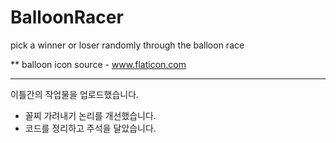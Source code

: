 # BalloonRacer
pick a winner or loser randomly through the balloon race

** balloon icon source - www.flaticon.com

---

이틀간의 작업물을 업로드했습니다.<br/>
- 꼴찌 가려내기 논리를 개선했습니다.
- 코드를 정리하고 주석을 달았습니다.
